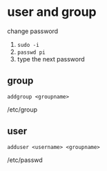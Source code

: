 # user and group
change password
1. `sudo -i`
2. `passwd pi`
3. type the next password

## group
`addgroup <groupname>`

/etc/group

## user
`adduser <username> <groupname>`

/etc/passwd

##  